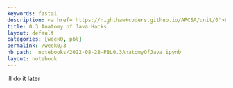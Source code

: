 ```yaml
---
keywords: fastai
description: <a href='https://nighthawkcoders.github.io/APCSA/unit/0'>Link to assignment</a>
title: 0.3 Anatomy of Java Hacks
layout: default
categories: [week0, pbl]
permalink: /week0/3
nb_path: _notebooks/2022-08-28-PBL0.3AnatomyOfJava.ipynb
layout: notebook
---
```


<!--
#################################################
### THIS FILE WAS AUTOGENERATED! DO NOT EDIT! ###
#################################################
# file to edit: _notebooks/2022-08-28-PBL0.3AnatomyOfJava.ipynb
-->

<div class="container" id="notebook-container">
        
<div class="cell border-box-sizing text_cell rendered"><div class="inner_cell">
<div class="text_cell_render border-box-sizing rendered_html">
<p>ill do it later</p>

</div>
</div>
</div>
</div>
 

